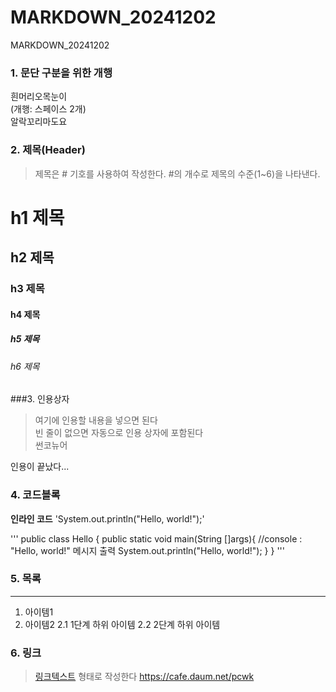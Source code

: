 # MARKDOWN_20241202
MARKDOWN_20241202



### 1. 문단 구분을 위한 개행
흰머리오목눈이  
(개행: 스페이스 2개)  
알락꼬리마도요

### 2. 제목(Header)
>제목은 # 기호를 사용하여 작성한다. #의 개수로 제목의 수준(1~6)을 나타낸다.

# h1 제목
## h2 제목
### h3 제목
#### h4 제목
##### h5 제목
###### h6 제목

###3. 인용상자
>여기에 인용할 내용을 넣으면 된다  
>빈 줄이 없으면 자동으로 인용 상자에 포함된다  
썬코뉴어

인용이 끝났다...

### 4. 코드블록  

**인라인 코드**
'System.out.println("Hello, world!");'

'''
public class Hello {
	public static void main(String []args){
		//console : "Hello, world!" 메시지 출력
		System.out.println("Hello, world!");
	}
}
'''

### 5. 목록

---
1. 아이템1
2. 아이템2
   2.1 1단계 하위 아이템
   2.2 2단계 하위 아이템

### 6. 링크
> [링크텍스트](URL) 형태로 작성한다
> https://cafe.daum.net/pcwk
   
